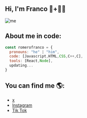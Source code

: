 ## Hi, I'm Franco 👋+👨‍💻
![me](https://github.com/user-attachments/assets/f86ee044-af24-47a5-a0fe-e0d77d7f8551)




## About me in code: 
```js
const romerofranco = {
  pronouns: "he" | "him",
  code: [Javascript,HTML,CSS,C++,C],
  tools: [React,Node],
  updating...
}
```
## You can find me 🌎: 
- [x](https://x.com/FrancoRomero345)
- [Instagram](https://www.instagram.com/franconicoromero16/)
- [Tik Tok](https://www.tiktok.com/@francoromero717)
<!--
**romerofranco/romerofranco** is a ✨ _special_ ✨ repository because its `README.md` (this file) appears on your GitHub profile.

Here are some ideas to get you started:

- 🔭 I’m currently working on ...
- 🌱 I’m currently learning ...
- 👯 I’m looking to collaborate on ...
- 🤔 I’m looking for help with ...
- 💬 Ask me about ...
- 📫 How to reach me: ...
- 😄 Pronouns: ...
- ⚡ Fun fact: ...
-->
